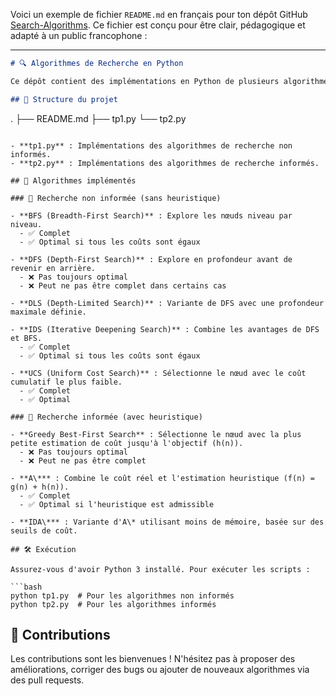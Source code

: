 Voici un exemple de fichier `README.md` en français pour ton dépôt GitHub [Search-Algorithms](https://github.com/youssefkhalifa04/Search-Algorithms.git). Ce fichier est conçu pour être clair, pédagogique et adapté à un public francophone :

---

```markdown
# 🔍 Algorithmes de Recherche en Python

Ce dépôt contient des implémentations en Python de plusieurs algorithmes de recherche classiques, utilisés en intelligence artificielle et en théorie des graphes.

## 📁 Structure du projet

```
.
├── README.md
├── tp1.py
└── tp2.py
```

- **tp1.py** : Implémentations des algorithmes de recherche non informés.
- **tp2.py** : Implémentations des algorithmes de recherche informés.

## 🧭 Algorithmes implémentés

### 🔹 Recherche non informée (sans heuristique)

- **BFS (Breadth-First Search)** : Explore les nœuds niveau par niveau.
  - ✅ Complet
  - ✅ Optimal si tous les coûts sont égaux

- **DFS (Depth-First Search)** : Explore en profondeur avant de revenir en arrière.
  - ❌ Pas toujours optimal
  - ❌ Peut ne pas être complet dans certains cas

- **DLS (Depth-Limited Search)** : Variante de DFS avec une profondeur maximale définie.

- **IDS (Iterative Deepening Search)** : Combine les avantages de DFS et BFS.
  - ✅ Complet
  - ✅ Optimal si tous les coûts sont égaux

- **UCS (Uniform Cost Search)** : Sélectionne le nœud avec le coût cumulatif le plus faible.
  - ✅ Complet
  - ✅ Optimal

### 🔹 Recherche informée (avec heuristique)

- **Greedy Best-First Search** : Sélectionne le nœud avec la plus petite estimation de coût jusqu'à l'objectif (h(n)).
  - ❌ Pas toujours optimal
  - ❌ Peut ne pas être complet

- **A\*** : Combine le coût réel et l'estimation heuristique (f(n) = g(n) + h(n)).
  - ✅ Complet
  - ✅ Optimal si l'heuristique est admissible

- **IDA\*** : Variante d'A\* utilisant moins de mémoire, basée sur des seuils de coût.

## 🛠️ Exécution

Assurez-vous d'avoir Python 3 installé. Pour exécuter les scripts :

```bash
python tp1.py  # Pour les algorithmes non informés
python tp2.py  # Pour les algorithmes informés
```

## 🤝 Contributions

Les contributions sont les bienvenues ! N'hésitez pas à proposer des améliorations, corriger des bugs ou ajouter de nouveaux algorithmes via des pull requests.

